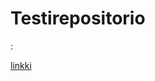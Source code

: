 # Testirepositorio

:[](https://yle.fi/aihe/sites/aihe/files/migrated/oppiminen/images/siili_kuva_risto_salovaara.jpg)

[linkki](https//www.google.com)